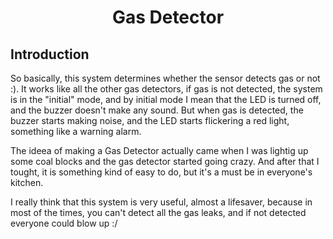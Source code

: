 <h1 align = "center" > Gas Detector </h1>

<p>
<h2>Introduction</h2>
So basically, this system determines whether the sensor detects gas or not :). 
It works like all the other gas detectors, if gas is not detected, the system is in the "initial" mode, and by initial mode I mean that the LED is turned off, and the buzzer doesn't make any sound.
But when gas is detected, the buzzer starts making noise, and the LED starts flickering a red light, something like a warning alarm.


The ideea of making a Gas Detector actually came when I was lightig up some coal blocks and the gas detector started going crazy. And after that I tought, it is something kind of easy to do, but it's a must be in everyone's kitchen.

I really think that this system is very useful, almost a lifesaver, because in most of the times, you can't detect all the gas leaks, and if not detected everyone could blow up :/
  
</p>
